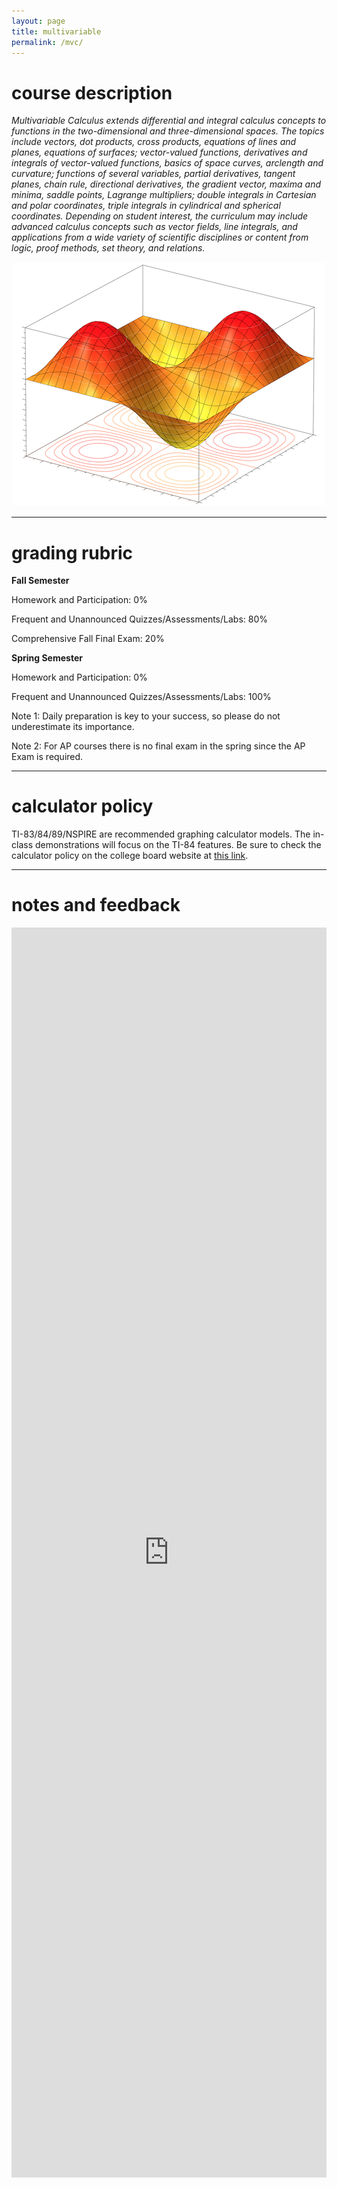 ```yaml
---
layout: page
title: multivariable
permalink: /mvc/
---
```


# course description

<i>Multivariable Calculus extends differential and integral calculus concepts to functions in the two-dimensional and three-dimensional spaces. The topics include vectors, dot products, cross products, equations of lines and planes, equations of surfaces; vector-valued functions, derivatives and integrals of vector-valued functions, basics of space curves, arclength and curvature; functions of several variables, partial derivatives, tangent planes, chain rule, directional derivatives, the gradient vector, maxima and minima, saddle points, Lagrange multipliers; double integrals in Cartesian and polar coordinates, triple integrals in cylindrical and spherical coordinates. Depending on student interest, the curriculum may include advanced calculus concepts such as vector fields, line integrals, and applications from a wide variety of scientific disciplines or content from logic, proof methods, set theory, and relations. </i>

<p align="center"> <img src="/d-img/mvc.png"></p>

---

# grading rubric

<b>Fall Semester</b>

Homework and Participation: 0%

Frequent and Unannounced Quizzes/Assessments/Labs: 80%

Comprehensive Fall Final Exam: 20%



<b>Spring Semester</b>

Homework and Participation: 0%

Frequent and Unannounced Quizzes/Assessments/Labs: 100%

Note 1:   Daily preparation is key to your success, so please do not underestimate its importance. 

Note 2:  For AP courses there is no final exam in the spring since the AP Exam is required.

---

# calculator policy

TI-83/84/89/NSPIRE are recommended graphing calculator models. The in-class demonstrations will focus on the TI-84 features. Be sure to check the calculator policy on the college board website at <a href="https://apstudents.collegeboard.org/exam-policies-guidelines/calculator-policies" target="_blank">this link</a>.

---

# notes and feedback

 <iframe width="100%" height="2000" style="border: none;" src="https://apteacher.github.io/d-ca-html/mvc.html"></iframe>

